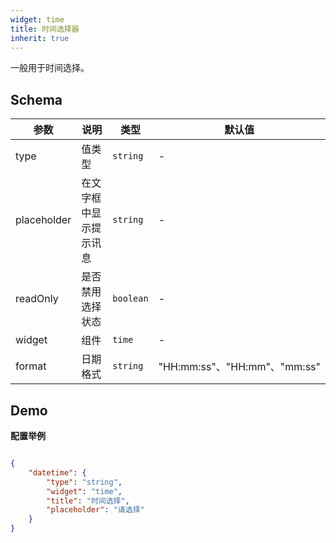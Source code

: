 ```yaml
---
widget: time
title: 时间选择器
inherit: true
---
```


一般用于时间选择。

## Schema

参数 | 说明 | 类型 | 默认值
----|------|-----|------
type | 值类型  | `string` | - 
placeholder | 在文字框中显示提示讯息  | `string` | -
readOnly | 是否禁用选择状态  | `boolean` | -
widget | 组件  | `time` | - 
format | 日期格式  | `string` | "HH:mm:ss"、"HH:mm"、"mm:ss" |

 
## Demo

**配置举例**

```json

{
	"datetime": {
		"type": "string",
		"widget": "time",
		"title": "时间选择",
		"placeholder": "请选择"
    }
}
```
